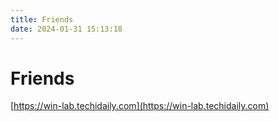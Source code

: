 ```yaml
---
title: Friends
date: 2024-01-31 15:13:18
---
```


# Friends

[https://win-lab.techidaily.com](https://win-lab.techidaily.com)